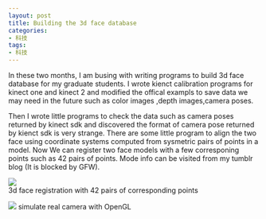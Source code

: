 ```yaml
---
layout: post
title: Building the 3d face database 
categories:
- 科技
tags:
- 科技
---
```


 In these two months, I am busing with writing programs to build 3d face database for my graduate students. I wrote kienct calibration programs for kinect one and kinect 2 and modified the offical exampls to save data we may need in the future such as color images ,depth images,camera poses.
 <!--more-->
  Then I wrote little programs  to check the data such as camera poses returned by kinect sdk and discovered the format of camera pose returned by kienct sdk is very strange. There are some little program to align the two face using coordinate systems computed from sysmetric pairs of points in a model. Now We can register two face models with a few corresponing points such as 42 pairs of points. Mode info can be visited from my tumblr blog (It is blocked by GFW).

 ![](http://blog.hwdong.com/images/face_reg.jpg)  
     3d face registration with 42 pairs of corresponding points


 ![](http://blog.hwdong.com/images/sim_camera.jpg) 
    simulate real camera with OpenGL

 
 